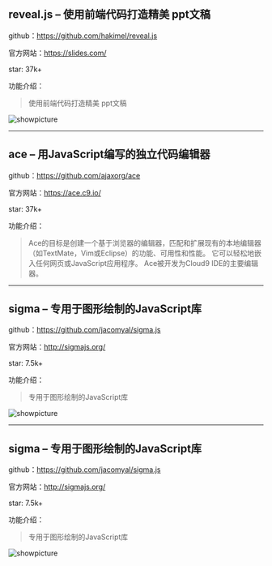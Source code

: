 ## reveal.js – 使用前端代码打造精美 ppt文稿
github：https://github.com/hakimel/reveal.js

官方网站：https://slides.com/

star: 37k+

功能介绍：
>使用前端代码打造精美 ppt文稿

![showpicture](https://github.com/accforgit/DayLearnNote/blob/master/img/reveal.png)

---

## ace – 用JavaScript编写的独立代码编辑器
github：https://github.com/ajaxorg/ace

官方网站：https://ace.c9.io/

star: 37k+


功能介绍：
>Ace的目标是创建一个基于浏览器的编辑器，匹配和扩展现有的本地编辑器（如TextMate，Vim或Eclipse）的功能、可用性和性能。 它可以轻松地嵌入任何网页或JavaScript应用程序。 Ace被开发为Cloud9 IDE的主要编辑器。

---

## sigma – 专用于图形绘制的JavaScript库
github：https://github.com/jacomyal/sigma.js

官方网站：http://sigmajs.org/

star: 7.5k+

功能介绍：
>专用于图形绘制的JavaScript库

![showpicture](https://github.com/accforgit/DayLearnNote/blob/master/img/sigma.png)

---

## sigma – 专用于图形绘制的JavaScript库
github：https://github.com/jacomyal/sigma.js

官方网站：http://sigmajs.org/

star: 7.5k+

功能介绍：
>专用于图形绘制的JavaScript库

![showpicture](https://github.com/accforgit/DayLearnNote/blob/master/img/sigma.png)


